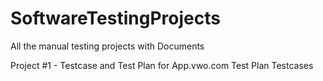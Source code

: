 # SoftwareTestingProjects
All the manual testing projects with Documents

Project #1 - Testcase and Test Plan for App.vwo.com
Test Plan
Testcases

